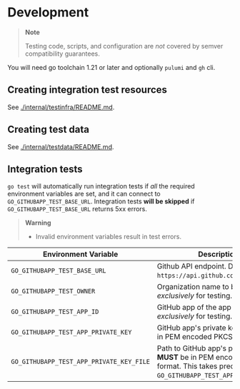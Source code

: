 # Development

> **Note**
>
> Testing code, scripts, and configuration are _not_ covered by semver compatibility guarantees.

You will need go toolchain 1.21 or later and optionally `pulumi` and `gh` cli.

## Creating integration test resources

See [./internal/testinfra/README.md](./internal/testinfra/README.md).

## Creating test data

See [./internal/testdata/README.md](./internal/testdata/README.md).

## Integration tests

`go test` will automatically run integration tests if _all_ the required environment
variables are set, and it can connect to `GO_GITHUBAPP_TEST_BASE_URL`. Integration tests
__will be skipped__ if `GO_GITHUBAPP_TEST_BASE_URL` returns 5xx errors.

> **Warning**
>
> - Invalid environment variables result in test errors.


| Environment Variable |  Description |
| ---|---
| `GO_GITHUBAPP_TEST_BASE_URL` | Github API endpoint. Defaults to `https://api.github.com/` if not set.
| `GO_GITHUBAPP_TEST_OWNER` | Organization name to be used _exclusively_ for testing.
| `GO_GITHUBAPP_TEST_APP_ID` | GitHub app of the app to be used _exclusively_ for testing.
| `GO_GITHUBAPP_TEST_APP_PRIVATE_KEY` | GitHub app's private key. __MUST__ be in PEM encoded PKCS1 format.
| `GO_GITHUBAPP_TEST_APP_PRIVATE_KEY_FILE` | Path to GitHub app's private key. __MUST__ be in PEM encoded PKCS1 format. This takes precedence over `GO_GITHUBAPP_TEST_APP_PRIVATE_KEY`.
